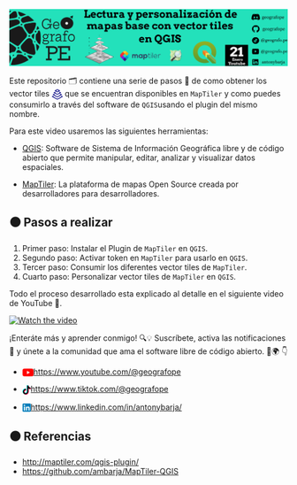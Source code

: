 <img src="img/banner.jpg">

Este repositorio 🗂️ contiene una serie de pasos 📑 de como obtener los vector tiles <img src="https://raw.githubusercontent.com/Viglino/font-gis/refs/heads/main/svg/layer/uEB6D-pyramid.svg" width=20 align="center"/> que se encuentran disponibles en `MapTiler` y como puedes consumirlo a través del software de `QGIS`usando el plugin del mismo nombre. 

Para este video usaremos las siguientes herramientas:

- [QGIS](https://www.qgis.org/): Software de Sistema de Información Geográfica libre y de código abierto que permite manipular, editar, analizar y visualizar datos espaciales.

- [MapTiler](https://www.maptiler.com/): La plataforma de mapas Open Source creada por desarrolladores para desarrolladores.

## ⚫ Pasos a realizar 

1. Primer paso: Instalar el Plugin de `MapTiler` en `QGIS`.
2. Segundo paso: Activar token en `MapTiler` para usarlo en `QGIS`.
3. Tercer paso: Consumir los diferentes vector tiles de `MapTiler`.
4. Cuarto paso: Personalizar vector tiles de `MapTiler` en `QGIS`.


Todo el proceso desarrollado esta explicado al detalle en el siguiente video de YouTube 🎥.

[![Watch the video](https://img.youtube.com/vi/zDHCy5XMW_Q/0.jpg)](https://www.youtube.com/watch?v=zDHCy5XMW_Q)

¡Enteráte más y aprender conmigo! 🔍💡 Suscríbete, activa las notificaciones 🔔 y únete a la comunidad que ama el software libre de código abierto. 🌟🌍 👇
- <img src='https://raw.githubusercontent.com/geografope/recursos/d7be118ef25f46cb6f748d623012bcc9c8e76db6/youtube.svg' width=20 align='center'>https://www.youtube.com/@geografope

- <img src='https://raw.githubusercontent.com/geografope/recursos/d7be118ef25f46cb6f748d623012bcc9c8e76db6/tiktok.svg' width=15 align='center'>https://www.tiktok.com/@geografope

- <img src='https://raw.githubusercontent.com/geografope/recursos/d7be118ef25f46cb6f748d623012bcc9c8e76db6/linkedin.svg' width=15 align='center'>https://www.linkedin.com/in/antonybarja/


## ⚫ Referencias 
 - http://maptiler.com/qgis-plugin/
 - https://github.com/ambarja/MapTiler-QGIS
